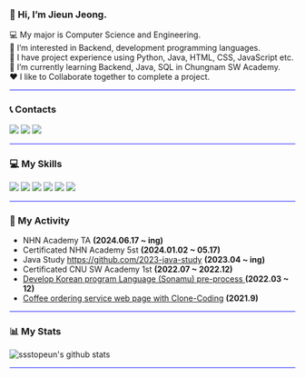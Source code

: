 
### 👋 Hi, I’m Jieun Jeong.  
💻 My major is Computer Science and Engineering.  
👀 I’m interested in Backend, development programming languages.  
🔧 I have project experience using Python, Java, HTML, CSS, JavaScript etc.  
🌱 I’m currently learning Backend, Java, SQL in Chungnam SW Academy.  
❤ I like to Collaborate together to complete a project.  

<hr style="height:2px;border-width:1;border-radius: 5px;color:#F08080;background-color:#8080ff">

### 📞 Contacts
<p>
  <a href="https://ssstopeun.github.io/" target="_blank"><img src="https://img.shields.io/badge/GitBlog-181717?style=flat-square&logo=GitHub&logoColor=white"/></a>
  <a href="mailto:jeongji1416@gmail.com" target="_blank"><img src="https://img.shields.io/badge/jeongji1416@gmail.com-EA4335?style=flat-square&logo=Gmail&logoColor=white"/></a>
  <a href="https://www.instagram.com/stop.__.eun/"><img src="http://img.shields.io/badge/-Instagram-black?style=flat&logo=Instagram&link=https://instagram.com/songheew.dev/"/></a>
</p>

<hr style="height:2px;border-width:1;border-radius: 5px;color:gray;background-color:#8080ff">

### 💻 My Skills
<p>
    <img src="https://img.shields.io/badge/python-6DB33F?style=for-the-badge&logo=python&logoColor=white"> 
    <img src="https://img.shields.io/badge/java-FCC624?style=for-the-badge&logo=java&logoColor=black">
    <img src="https://img.shields.io/badge/html5-E34F26?style=for-the-badge&logo=html5&logoColor=white"> 
    <img src="https://img.shields.io/badge/css-1572B6?style=for-the-badge&logo=css3&logoColor=white"> 
    <img src="https://img.shields.io/badge/javascript-F7DF1E?style=for-the-badge&logo=javascript&logoColor=black">
    <img src="https://img.shields.io/badge/MySQL-4479A1?style=for-the-badge&logo=MySQL&logoColor=black">
</p>

<hr style="height:2px;border-width:1;border-radius: 5px;color:gray;background-color:#8080ff">
  
### :balloon: My Activity
- NHN Academy TA </a> __(2024.06.17 ~ ing)__
- Certificated NHN Academy 5st </a> __(2024.01.02 ~ 05.17)__
- Java Study https://github.com/2023-java-study</a> __(2023.04 ~ ing)__
- Certificated CNU SW Academy 1st </a> __(2022.07 ~ 2022.12)__
- <a href = https://github.com/sonamu-project/SonamuProjectWeb> Develop Korean program Language (Sonamu) pre-process </a> __(2022.03 ~ 12)__
- <a href = https://github.com/ssstopeun/REST_API_Project> Coffee ordering service web page with Clone-Coding</a> __(2021.9)__
  
<hr style="height:2px;border-width:1;border-radius: 5px;color:gray;background-color:#8080ff">
  
### 📊 My Stats
![ssstopeun's github stats](https://github-readme-stats.vercel.app/api?username=ssstopeun&show_icons=true&theme=buefy)

<hr style="height:2px;border-width:1;border-radius: 5px;color:gray;background-color:#8080ff">

</div>
